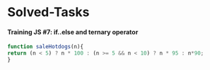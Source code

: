 # Solved-Tasks
####  Training JS #7: if..else and ternary operator
````javascript
function saleHotdogs(n){
return (n < 5) ? n * 100 : (n >= 5 && n < 10) ? n * 95 : n*90;
}
````
